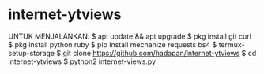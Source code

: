 # internet-ytviews
UNTUK MENJALANKAN:
$ apt update && apt upgrade
$ pkg install git curl
$ pkg install python ruby
$ pip install mechanize requests bs4
$ termux-setup-storage
$ git clone https://github.com/hadapan/internet-ytviews
$ cd internet-ytviews
$ python2 internet-views.py
